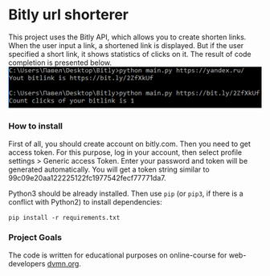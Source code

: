 # Bitly url shorterer

This project uses the Bitly API, which allows you to create shorten links. When the user input a link, a shortened link is displayed. But if the user specified a short link, it shows statistics of clicks on it.
The result of code completion is presented below.
![Image alt](https://github.com/Fiskless/Bitly/blob/master/Bitly_example.png)

### How to install

First of all, you should create account on bitly.com. Then you need to get access token. For this purpose, log in your account, then select profile settings > Generic access Token. Enter your password and token will be generated automatically. You will get a token string similar to 99c09e20aa122225122fc1977542fecf77771da7.

Python3 should be already installed. 
Then use `pip` (or `pip3`, if there is a conflict with Python2) to install dependencies:
```
pip install -r requirements.txt
```

### Project Goals

The code is written for educational purposes on online-course for web-developers [dvmn.org](https://dvmn.org/).

